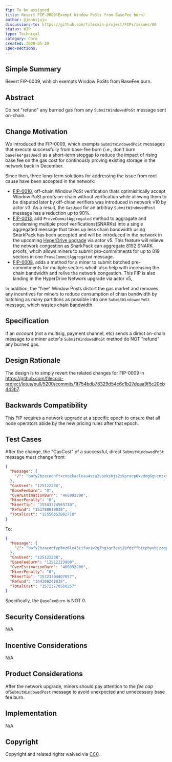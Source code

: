 ```yaml
---
fip: To be assigned
title: Revert FIP-0009(Exempt Window PoSts from BaseFee burn)
author: @jennijuju
discussions-to: https://github.com/filecoin-project/FIPs/issues/86
status: WIP
type: Technical
category: Core
created: 2020-05-20
spec-sections:
---
```


## Simple Summary

Revert FIP-0009, whhich exempts Window PoSts from BaseFee burn.

## Abstract

Do not "refund" any burned gas from any `SubmitWindowedPoSt` message sent on-chain. 

## Change Motivation

We introduced the FIP-0009, which exempts `SubmitWindowedPoSt` messages that execute successfully from base-fee burn (i.e., don't burn `baseFee*gasUsed`) as a short-term stopgap to reduce the impact of rising base fee on the gas cost for continously proving existing storage in the network back in December.

Since then, three long-term solutions for addressing the issue from root cause have been accepted in the network:
- [FIP-0010](https://github.com/filecoin-project/FIPs/blob/master/FIPS/fip-0010.md), off-chain Window PoSt verification thats optimisitically accept Window PoSt proofs on-chain without verification while allowing them to be disputed later by off-chian verifiers was introduced in network v10 by actor v3. As a result, the `GasUsed` for an arbitray `SubmitWindowedPost` message has a reduction up to 90%.
- [FIP-0013](https://github.com/filecoin-project/FIPs/blob/master/FIPS/fip-0013.md), add `ProveCommitAggregated` method to aggragate and condensing multiple proof verifications(SNARKs) into a single aggregated message that takes up less chain bandwidth using SnarkPack has been accepted and will be introduced in the network in the upcoming [HyperDrive upgrade](https://github.com/filecoin-project/community/discussions/74#discussioncomment-707228) via actor v5. This feature will relieve the network congestion as SnarkPack can aggregate 8192 SNARK proofs, whcih allows miners to submit pro-commitments for up to 819 sectors in one `ProveCommitAggregated` message.
- [FIP-0008](https://github.com/filecoin-project/FIPs/blob/master/FIPS/fip-0008.md),  adds a method for a miner to submit batched pre-commitments for multiple sectors whcih also help with increasing the chain bandwidth and relive the network congestion. This FIP is also landing in the HyperDrive Network upgrade via actor v5,

In addition, the "free" Window Posts distort the gas market and removes any incentives for miners to reduce consumption of chian bandwidth by batching as many partitions as possible into one `SubmitWindowedPoSt` message, which wastes chain bandwidth.

## Specification

If an _account_ (not a multisig, payment channel, etc) sends a direct on-chain message to a miner actor's `SubmitWindowedPoSt` method do NOT "refund" any burned gas.

## Design Rationale

The design is to simply revert the related changes for FIP-0009 in https://github.com/filecoin-project/lotus/pull/5200/commits/1f754bdb78329d54c6c1b27deaa9f5c20cb443b7.

## Backwards Compatibility

This FIP requires a network upgrade at a specific epoch to ensure that all node operators abide by the new pricing rules after that epoch.

## Test Cases

After the change, the "GasCost" of a successful, direct `SubmitWindowedPoSt` message must change from:

```json
{
  "Message": {
    "/": "bafy2bzacedhftxcnozkaeleau4szu2vpvksbjs2xkpracp6xvdog6gucnzxdc"
  },
  "GasUsed": "125122238",
  "BaseFeeBurn": "0",
  "OverEstimationBurn": "466093200",
  "MinerPenalty": "0",
  "MinerTip": "15543374565710",
  "Refund": "151788019038",
  "TotalCost": "15556352882710"
}
```

To:

```json
{
  "Message": {
    "/": "bafy2bzacedfyp5mz6le43iifaviw2g7hgiqr3eet2bfdzffbitphyubjzzgpy"
  },
  "GasUsed": "125122238",
  "BaseFeeBurn": "12512223800",
  "OverEstimationBurn": "466093200",
  "MinerPenalty": "0",
  "MinerTip": "15723304407057",
  "Refund": "164300242838",
  "TotalCost": "15723770500257"
}
```

Specifically, the `BaseFeeBurn` is NOT 0.


## Security Considerations

N/A

## Incentive Considerations

N/A 

## Product Considerations

After the network upgrade, miners should pay attention to the _fee cap_ of`SubmitWindowedPost` message to avoid unexpected and unnecessary base fee burn.

## Implementation

N/A

## Copyright
Copyright and related rights waived via [CC0](https://creativecommons.org/publicdomain/zero/1.0/).
